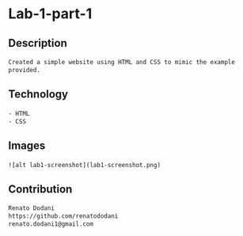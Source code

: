 # Lab-1-part-1

## Description
    Created a simple website using HTML and CSS to mimic the example provided.

## Technology
    - HTML
    - CSS

## Images

    ![alt lab1-screenshot](lab1-screenshot.png)


## Contribution
    Renato Dodani  
    https://github.com/renatododani
    renato.dodani1@gmail.com
